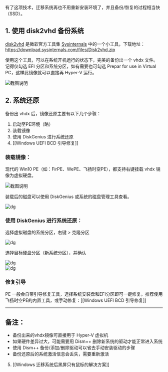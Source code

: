 有了这项技术，迁移系统再也不用重新安装环境了，并且备份/恢复的过程相当快（SSD）。  
  
## 1. 使用 disk2vhd 备份系统  
  
[disk2vhd](https://docs.microsoft.com/en-us/sysinternals/downloads/disk2vhd) 是微软官方工具集 [Sysinternals](https://docs.microsoft.com/en-us/sysinternals/) 中的一个小工具，下载地址：https://download.sysinternals.com/files/Disk2vhd.zip  
  
使用这个工具，可以在系统开机运行的状态下，完美的备份出一个 vhdx 文件。  
记得仅勾选 EFI 分区和系统分区，如有需要也可勾选 Prepar for use in Virtual PC，这样此镜像就可以直接再 Hyper-V 运行。  
  
![截图说明](disk2vhd.png)  
  
## 2. 系统还原  
  
备份出 vhdx 后，镜像还原主要有以下几个步骤：  
  
1. 启动至PE环境（略）  
2. 装载镜像  
3. 使用 DiskGenius 进行系统还原  
4. [[Windows UEFI BCD 引导修复]]
  
### 装载镜像：  
  
现代的 Win10 PE（如：FirPE、WePE、飞扬时空PE），都支持右键挂载 vhdx 镜像为虚拟硬盘。  
  
![截图说明](mount-vhd.png)  
  
装载后的磁盘可以使用 DiskGenius 或系统的磁盘管理工具查看。  
  
![dg](dg.png)  
  
### 使用 DiskGenius 进行系统还原：  
  
选择虚拟磁盘的系统分区，右键 > 克隆分区  
  
![dg](dg1.png)  
  
选择目标硬盘分区（新系统分区），并确认  
  
![dg](dg2.png)  
![dg](dg3.png)  
  
  
### 修复引导  
  
PE 一般会自带引导修复工具，选择系统安装盘和EFI分区即可一键修复。推荐使用飞扬时空PE的内置工具，或手动修复：[[Windows UEFI BCD 引导修复]]  
  
---  
  
## 备注：  
  
- 备份出来的vhdx镜像可直接用于 Hyper-V 虚拟机  
- 如果硬件差异过大，可能需要用 Dism++ 删除新系统的驱动才能正常进入系统  
- 使用 Dism++ 备份/添加/删除驱动可以省去手动安装驱动的步骤  
- 备份还原后的系统激活信息会丢失，需要重新激活
5. [[Windows 迁移系统后黑屏只有鼠标的解决方案]]